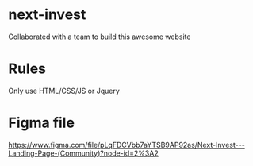 # next-invest
Collaborated with a team to build this awesome website

# Rules 

Only use HTML/CSS/JS or Jquery

# Figma file 
https://www.figma.com/file/pLqFDCVbb7aYTSB9AP92as/Next-Invest---Landing-Page-(Community)?node-id=2%3A2

